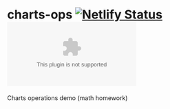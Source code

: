 # charts-ops [![Netlify Status](https://api.netlify.com/api/v1/badges/85e12cd7-34c5-42c2-b989-ac344963cb1b/deploy-status)](https://app.netlify.com/sites/functions-operations/deploys) [![Mozilla HTTP Observatory Grade](https://img.shields.io/mozilla-observatory/grade-score/functions-operations.netlify.com?label=Security&publish)](https://observatory.mozilla.org/analyze/functions-operations.netlify.com)
Charts operations demo (math homework)
